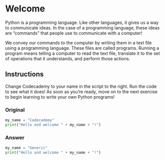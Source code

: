 # Welcome

Python is a programming language. Like other languages, it gives us a way to communicate ideas. In the case of a programming language, these ideas are “commands” that people use to communicate with a computer!

We convey our commands to the computer by writing them in a text file using a programming language. These files are called programs. Running a program means telling a computer to read the text file, translate it to the set of operations that it understands, and perform those actions.

## Instructions

Change Codecademy to your name in the script to the right. Run the code to see what it does! As soon as you’re ready, move on to the next exercise to begin learning to write your own Python programs!

### Original

```py
my_name = "Codecademy"
print("Hello and welcome " + my_name + "!")
```

### Answer

```py
my_name = "Generic"
print("Hello and welcome " + my_name + "!")
```
